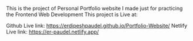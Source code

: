 This is the project of Personal Portfolio website I made just for practicing the Frontend Web Development
This project is Live at:

Github Live link: https://erdipeshpaudel.github.io/Portfolio-Website/
Netlify Live link: https://er-paudel.netlify.app/

